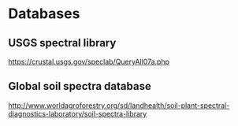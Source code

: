 # Databases
## USGS spectral library
https://crustal.usgs.gov/speclab/QueryAll07a.php

## Global soil spectra database 
http://www.worldagroforestry.org/sd/landhealth/soil-plant-spectral-diagnostics-laboratory/soil-spectra-library
